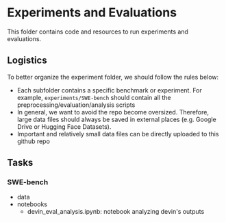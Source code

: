 # Experiments and Evaluations

This folder contains code and resources to run experiments and evaluations. 

## Logistics
To better organize the experiment folder, we should follow the rules below:
  - Each subfolder contains a specific benchmark or experiment. For example, `experiments/SWE-bench` should contain
all the preprocessing/evaluation/analysis scripts 
  - In general, we want to avoid the repo become oversized. Therefore, large data files should always be saved in external
places (e.g. Google Drive or Hugging Face Datasets).
  - Important and relatively small data files can be directly uploaded to this github repo


## Tasks
### SWE-bench
- data
- notebooks
  - devin_eval_analysis.ipynb: notebook analyzing devin's outputs
